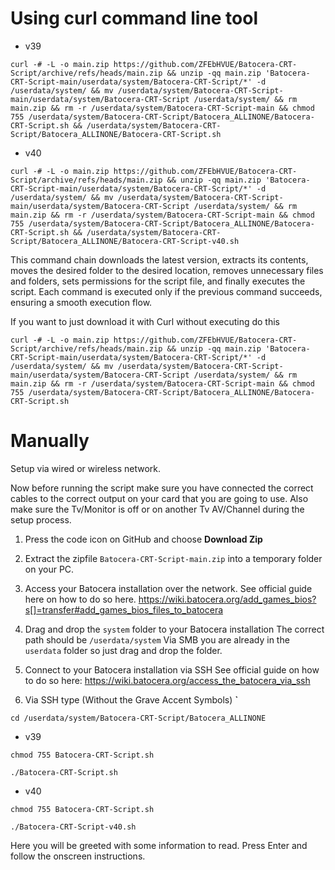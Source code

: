 # Using curl command line tool

 - v39

`curl -# -L -o main.zip https://github.com/ZFEbHVUE/Batocera-CRT-Script/archive/refs/heads/main.zip && unzip -qq main.zip 'Batocera-CRT-Script-main/userdata/system/Batocera-CRT-Script/*' -d /userdata/system/ && mv /userdata/system/Batocera-CRT-Script-main/userdata/system/Batocera-CRT-Script /userdata/system/ && rm main.zip && rm -r /userdata/system/Batocera-CRT-Script-main && chmod 755 /userdata/system/Batocera-CRT-Script/Batocera_ALLINONE/Batocera-CRT-Script.sh && /userdata/system/Batocera-CRT-Script/Batocera_ALLINONE/Batocera-CRT-Script.sh`

 - v40

`curl -# -L -o main.zip https://github.com/ZFEbHVUE/Batocera-CRT-Script/archive/refs/heads/main.zip && unzip -qq main.zip 'Batocera-CRT-Script-main/userdata/system/Batocera-CRT-Script/*' -d /userdata/system/ && mv /userdata/system/Batocera-CRT-Script-main/userdata/system/Batocera-CRT-Script /userdata/system/ && rm main.zip && rm -r /userdata/system/Batocera-CRT-Script-main && chmod 755 /userdata/system/Batocera-CRT-Script/Batocera_ALLINONE/Batocera-CRT-Script.sh && /userdata/system/Batocera-CRT-Script/Batocera_ALLINONE/Batocera-CRT-Script-v40.sh`

This command chain downloads the latest version, extracts its contents, moves the desired folder to the desired location, removes unnecessary files and folders, sets permissions for the script file, and finally executes the script. Each command is executed only if the previous command succeeds, ensuring a smooth execution flow.

If you want to just download it with Curl without executing do this

`curl -# -L -o main.zip https://github.com/ZFEbHVUE/Batocera-CRT-Script/archive/refs/heads/main.zip && unzip -qq main.zip 'Batocera-CRT-Script-main/userdata/system/Batocera-CRT-Script/*' -d /userdata/system/ && mv /userdata/system/Batocera-CRT-Script-main/userdata/system/Batocera-CRT-Script /userdata/system/ && rm main.zip && rm -r /userdata/system/Batocera-CRT-Script-main && chmod 755 /userdata/system/Batocera-CRT-Script/Batocera_ALLINONE/Batocera-CRT-Script.sh`



# Manually

Setup via wired or wireless network.

Now before running the script make sure you have connected the correct cables to the correct output on your card that you are going to use.
Also make sure the Tv/Monitor is off or on another Tv AV/Channel during the setup process. 

1) Press the code icon on GitHub and choose **Download Zip**
    
2) Extract the zipfile `Batocera-CRT-Script-main.zip` into a temporary folder on your PC.

3) Access your Batocera installation over the network. 
     See official guide here on how to do so here.
     https://wiki.batocera.org/add_games_bios?s[]=transfer#add_games_bios_files_to_batocera 

4) Drag and drop the `system` folder to your Batocera installation
     The correct path should be
      `/userdata/system`
      Via SMB you are already in the `userdata` folder so just drag and drop the folder.
 
5) Connect to your Batocera installation via SSH 
    See official guide on how to do so here: 
     https://wiki.batocera.org/access_the_batocera_via_ssh
    
6) Via SSH type (Without the Grave Accent Symbols) **`**

`cd /userdata/system/Batocera-CRT-Script/Batocera_ALLINONE`

 - v39

`chmod 755 Batocera-CRT-Script.sh`

`./Batocera-CRT-Script.sh`

 - v40

`chmod 755 Batocera-CRT-Script.sh`

`./Batocera-CRT-Script-v40.sh`

Here you will be greeted with some information to read. 
Press Enter and follow the onscreen instructions. 


